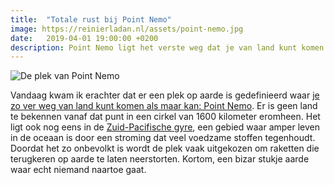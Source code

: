 ```yaml
---
title:  "Totale rust bij Point Nemo"
image: https://reinierladan.nl/assets/point-nemo.jpg
date:   2019-04-01 19:00:00 +0200
description: Point Nemo ligt het verste weg dat je van land kunt komen.
---
```


![De plek van Point Nemo](https://reinierladan.nl/assets/point-nemo.jpg)

Vandaag kwam ik erachter dat er een plek op aarde is gedefinieerd waar [je zo ver weg van land kunt komen als maar kan: Point Nemo](https://allthatsinteresting.com/point-nemo). Er is geen land te bekennen vanaf dat punt in een cirkel van 1600 kilometer eromheen. Het ligt ook nog eens in de [Zuid-Pacifische gyre](https://nl.wikipedia.org/wiki/Zuid-Pacifische_gyre), een gebied waar amper leven in de oceaan is door een stroming dat veel voedzame stoffen tegenhoudt. Doordat het zo onbevolkt is wordt de plek vaak uitgekozen om raketten die terugkeren op aarde te laten neerstorten. Kortom, een bizar stukje aarde waar echt niemand naartoe gaat.
